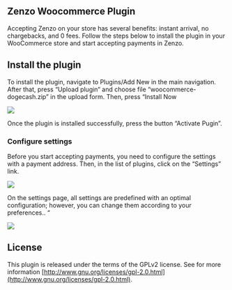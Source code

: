 ## Zenzo Woocommerce Plugin

Accepting Zenzo on your store has several benefits: instant arrival, no chargebacks, and 0 fees. Follow the steps below to install the plugin in your WooCommerce store and start accepting payments in Zenzo.

## Install the plugin

To install the plugin, navigate to Plugins/Add New in the main navigation. After that, press “Upload plugin“ and choose file “woocommerce-dogecash.zip” in the upload form. Then, press “Install Now

![](https://support.dogecash.org/wp-content/uploads/2021/07/WEBL6xc.png)

Once the plugin is installed successfully, press the button “Activate Pugin”.

### Configure settings

Before you start accepting payments, you need to configure the settings with a payment address. Then, in the list of plugins, click on the “Settings” link.

![](https://support.dogecash.org/wp-content/uploads/2021/07/Lbf20OP.png)

On the settings page, all settings are predefined with an optimal configuration; however, you can change them according to your preferences.. “

![](https://support.dogecash.org/wp-content/uploads/2021/07/vo1tqT0.png)

## License

This plugin is released under the terms of the GPLv2 license. See for more information [http://www.gnu.org/licenses/gpl-2.0.html](http://www.gnu.org/licenses/gpl-2.0.html).
